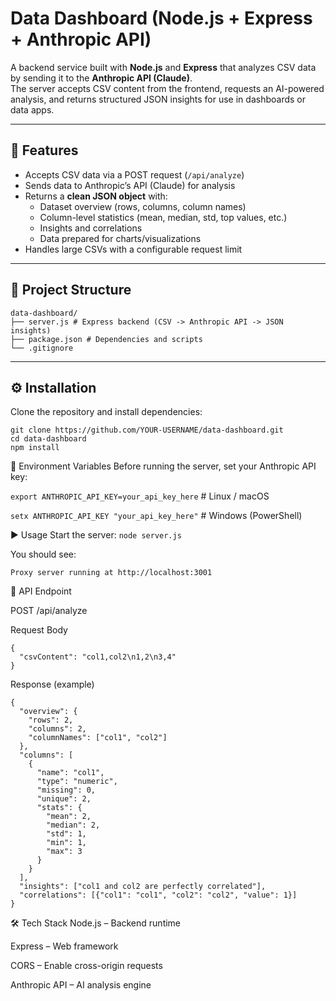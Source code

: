 # Data Dashboard (Node.js + Express + Anthropic API)

A backend service built with **Node.js** and **Express** that analyzes CSV data by sending it to the **Anthropic API (Claude)**.  
The server accepts CSV content from the frontend, requests an AI-powered analysis, and returns structured JSON insights for use in dashboards or data apps.

---

## 🚀 Features
- Accepts CSV data via a POST request (`/api/analyze`)
- Sends data to Anthropic’s API (Claude) for analysis
- Returns a **clean JSON object** with:
  - Dataset overview (rows, columns, column names)
  - Column-level statistics (mean, median, std, top values, etc.)
  - Insights and correlations
  - Data prepared for charts/visualizations
- Handles large CSVs with a configurable request limit

---

## 📂 Project Structure
```
data-dashboard/
├── server.js # Express backend (CSV -> Anthropic API -> JSON insights)
├── package.json # Dependencies and scripts
└── .gitignore
```

---

## ⚙️ Installation

Clone the repository and install dependencies:

```
git clone https://github.com/YOUR-USERNAME/data-dashboard.git
cd data-dashboard
npm install
```
🔑 Environment Variables
Before running the server, set your Anthropic API key:


`export ANTHROPIC_API_KEY=your_api_key_here`   # Linux / macOS

`setx ANTHROPIC_API_KEY "your_api_key_here"`  # Windows (PowerShell)

▶️ Usage
Start the server:
``node server.js``

You should see:

``Proxy server running at http://localhost:3001``

📡 API Endpoint

POST /api/analyze

Request Body

```
{
  "csvContent": "col1,col2\n1,2\n3,4"
}
```
Response (example)

```
{
  "overview": {
    "rows": 2,
    "columns": 2,
    "columnNames": ["col1", "col2"]
  },
  "columns": [
    {
      "name": "col1",
      "type": "numeric",
      "missing": 0,
      "unique": 2,
      "stats": {
        "mean": 2,
        "median": 2,
        "std": 1,
        "min": 1,
        "max": 3
      }
    }
  ],
  "insights": ["col1 and col2 are perfectly correlated"],
  "correlations": [{"col1": "col1", "col2": "col2", "value": 1}]
}
```

🛠️ Tech Stack
Node.js – Backend runtime

Express – Web framework

CORS – Enable cross-origin requests

Anthropic API – AI analysis engine
